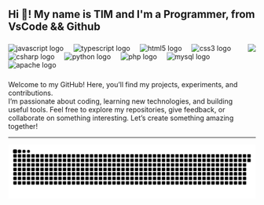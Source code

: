 <h2 align="left">Hi 👋! My name is TIM and I'm a Programmer, from VsCode && Github</h2>

###

<div align="center">
  <!-- <img src="https://github-readme-stats.vercel.app/api?username=HHH-TIM-HHH&hide_title=false&hide_rank=false&show_icons=true&include_all_commits=true&count_private=true&disable_animations=false&theme=merko&locale=en&hide_border=true" height="150" alt="stats graph"  /> -->
<!--   <img src="https://github-readme-stats.vercel.app/api/top-langs?username=HHH-TIM-HHH&locale=en&hide_title=false&layout=compact&card_width=320&langs_count=5&theme=merko&hide_border=true" height="150" alt="languages graph"  /> -->
</div>

<img align="right" height="150" src="https://firepixel.com/wp-content/uploads/2023/09/web-development-1.gif"  />

###

<div align="left">
  <img src="https://cdn.jsdelivr.net/gh/devicons/devicon/icons/javascript/javascript-original.svg" height="40" alt="javascript logo"  />
  <img width="12" />
  <img src="https://cdn.jsdelivr.net/gh/devicons/devicon/icons/typescript/typescript-original.svg" height="40" alt="typescript logo"  />
  <img width="12" />
  <img src="https://cdn.jsdelivr.net/gh/devicons/devicon/icons/html5/html5-original.svg" height="40" alt="html5 logo"  />
  <img width="12" />
  <img src="https://cdn.jsdelivr.net/gh/devicons/devicon/icons/css3/css3-original.svg" height="40" alt="css3 logo"  />
  <img width="12" />
  <img src="https://cdn.jsdelivr.net/gh/devicons/devicon/icons/csharp/csharp-original.svg" height="40" alt="csharp logo"  />
  <img width="12" />
  <img src="https://cdn.jsdelivr.net/gh/devicons/devicon/icons/python/python-original.svg" height="40" alt="python logo"  />
  <img width="12" />
  <img src="https://cdn.jsdelivr.net/gh/devicons/devicon/icons/php/php-original.svg" height="40" alt="php logo"  />
  <img width="12" />
  <img src="https://cdn.jsdelivr.net/gh/devicons/devicon/icons/mysql/mysql-original.svg" height="40" alt="mysql logo"  />
  <img width="12" />
  <img src="https://cdn.jsdelivr.net/gh/devicons/devicon/icons/apache/apache-original.svg" height="40" alt="apache logo"  />
</div>

###



###

<div align="left">
<p>Welcome to my GitHub! Here, you’ll find my projects, experiments, and contributions.<br> I’m passionate about coding, learning new technologies, and building useful tools. Feel free to explore my repositories, give feedback, or collaborate on something interesting. Let’s create something amazing together!</p>
</div>

<hr>

<img src="./workflows/svgexport-1.svg" alt="Snake animation" />


###

